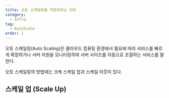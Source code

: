 ```yaml
---
title: 오토 스케일링을 적용하려는 이유
category:
  - Infra.
tag:
  - AutoScale
order: 1
---
```


오토 스케일링(Auto Scaling)은 클라우드 컴퓨팅 환경에서 필요에 따라 서비스를 빠르게 확장하거나
서버 자원을 모니터링하여 서버 사이즈를 자동으로 조절하는 서비스를 말한다.

오토 스케일링의 방법에는 크케 스케일 업과 스케일 아웃이 있다.

## 스케일 업 (Scale Up)